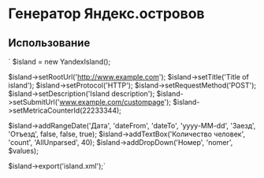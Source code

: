 # Генератор Яндекс.островов

## Использование
`
$island = new YandexIsland();

$island->setRootUrl('http://www.example.com');
$island->setTitle('Title of island');
$island->setProtocol('HTTP');
$island->setRequestMethod('POST');
$island->setDescription('Island description');
$island->setSubmitUrl('www.example.com/custompage');
$island->setMetricaCounterId(22233344);

$island->addRangeDate('Дата', 'dateFrom', 'dateTo', 'yyyy-MM-dd', 'Заезд', 'Отъезд', false, false, true);
$island->addTextBox('Количество человек', 'count', 'AllUnparsed', 40);
$island->addDropDown('Номер', 'nomer', $values);

$island->export('island.xml');`